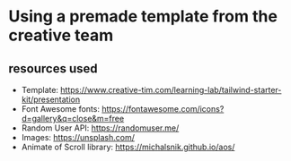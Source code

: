 # Using a premade template from the creative team

## resources used
- Template: https://www.creative-tim.com/learning-lab/tailwind-starter-kit/presentation
- Font Awesome fonts: https://fontawesome.com/icons?d=gallery&q=close&m=free
- Random User API: https://randomuser.me/
- Images: https://unsplash.com/
- Animate of Scroll library: https://michalsnik.github.io/aos/

